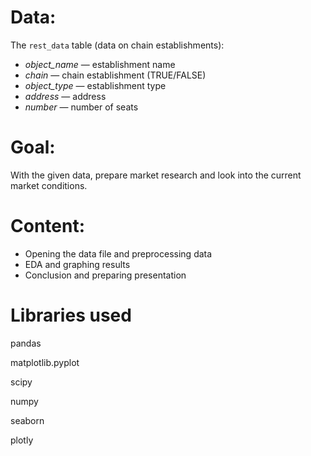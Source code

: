 # Data: 

The `rest_data` table (data on chain establishments):

- *object_name* — establishment name
- *chain* — chain establishment (TRUE/FALSE)
- *object_type* — establishment type
- *address* — address
- *number* — number of seats


# Goal:
With the given data, prepare market research and look into the current market conditions. 

# Content:
- Opening the data file and preprocessing data
- EDA and graphing results
- Conclusion and preparing presentation

# Libraries used
pandas

matplotlib.pyplot

scipy

numpy

seaborn

plotly
